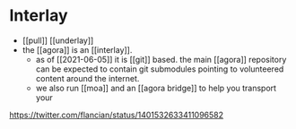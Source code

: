 # Interlay

- [[pull]] [[underlay]]
- the [[agora]] is an [[interlay]].
	- as of [[2021-06-05]] it is [[git]] based. the main [[agora]] repository can be expected to contain git submodules pointing to volunteered content around the internet.
	- we also run [[moa]] and an [[agora bridge]] to help you transport your 

https://twitter.com/flancian/status/1401532633411096582

